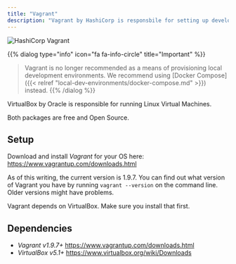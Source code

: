 ```yaml
---
title: "Vagrant"
description: "Vagrant by HashiCorp is responsbile for setting up development environments under VirtualBox. Vagrant handles all configuration management and makes it easy to share development environments by developers."
---
```

![HashiCorp Vagrant](/assets/6e84876-vagrant.png)

{{% dialog type="info" icon="fa fa-info-circle" title="Important" %}}
> Vagrant is no longer recommended as a means of provisioning local development environments. We recommend using [Docker Compose]({{< relref "local-dev-environments/docker-compose.md" >}}) instead.
{{% /dialog %}}

VirtualBox by Oracle is responsible for running Linux Virtual Machines.

Both packages are free and Open Source.

## Setup

Download and install *Vagrant* for your OS here: https://www.vagrantup.com/downloads.html

As of this writing, the current version is 1.9.7. You can find out what version of Vagrant you have by running `vagrant --version` on the command line. Older versions might have problems.

Vagrant depends on VirtualBox. Make sure you install that first.

## Dependencies

- *Vagrant v1.9.7+*  <https://www.vagrantup.com/downloads.html>
- *VirtualBox v5.1+* <https://www.virtualbox.org/wiki/Downloads>
